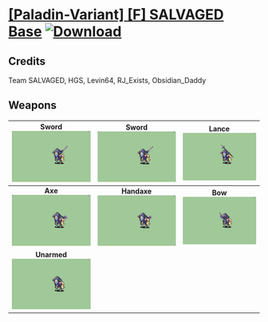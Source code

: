 # [\[Paladin-Variant\] \[F\] SALVAGED Base](./) [![Download](https://img.shields.io/badge/Download-Click%20Here!-red)](https://minhaskamal.github.io/DownGit/#/home?url=https://github.com/Klokinator/FE-Repo/tree/main/Battle%20Animations%2FMounted%20-%20Cavs%2C%20Paladins%2C%20Rangers%2F%5BPaladin-Variant%5D%20%5BF%5D%20SALVAGED%20Base)
## Credits

Team SALVAGED, HGS, Levin64, RJ_Exists, Obsidian_Daddy

## Weapons

| <b>Sword</b><br/><img alt="Sword animation" src="./1.%20Sword%20(RJ_Exists)/Sword.gif"/> | <b>Sword</b><br/><img alt="Sword animation" src="./1.%20Sword%20%7BLevin64%7D/Sword.gif"/> | <b>Lance</b><br/><img alt="Lance animation" src="./2.%20Lance/Lance.gif"/> |
| :---: | :---: | :---: |
| <b>Axe</b><br/><img alt="Axe animation" src="./3.%20Axe%20%7BLevin64%7D/Axe.gif"/> | <b>Handaxe</b><br/><img alt="Handaxe animation" src="./4.%20Handaxe%20%7BLevin64%7D/Handaxe.gif"/> | <b>Bow</b><br/><img alt="Bow animation" src="./5.%20Bow%20(RJ_Exists,%20Obsidian_Daddy)/Bow.gif"/> |
| <b>Unarmed</b><br/><img alt="Unarmed animation" src="./8.%20Unarmed/Unarmed.gif"/> |
